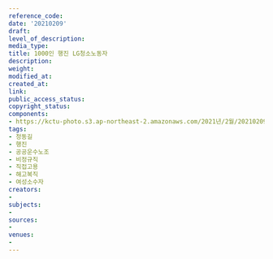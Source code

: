 ```yaml
---
reference_code: 
date: '20210209'
draft: 
level_of_description: 
media_type: 
title: 1000인 행진 LG청소노동자
description: 
weight: 
modified_at: 
created_at: 
link: 
public_access_status: 
copyright_status: 
components:
- https://kctu-photo.s3.ap-northeast-2.amazonaws.com/2021년/2월/20210209-1000인+행진+LG청소노동자_정동길_행진_공공운수노조_비정규직_직접고용_해고복직_여성소수자/_1DX0240.jpg
tags:
- 정동길
- 행진
- 공공운수노조
- 비정규직
- 직접고용
- 해고복직
- 여성소수자
creators:
- 
subjects:
- 
sources:
- 
venues:
- 
---
```

